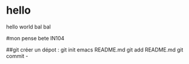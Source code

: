 # hello
hello world
bal bal

#mon pense bete IN104

##git
créer un dépot :
      git init
      emacs README.md
      git add README.md
      git commit - 
